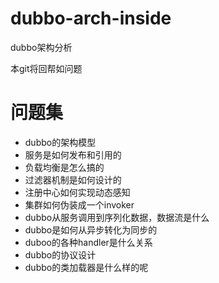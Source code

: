 # dubbo-arch-inside
dubbo架构分析

本git将回帮如问题

# 问题集
- dubbo的架构模型
- 服务是如何发布和引用的
- 负载均衡是怎么搞的
- 过滤器机制是如何设计的
- 注册中心如何实现动态感知
- 集群如何伪装成一个invoker
- dubbo从服务调用到序列化数据，数据流是什么
- dubbo是如何从异步转化为同步的
- duboo的各种handler是什么关系
- dubbo的协议设计
- dubbo的类加载器是什么样的呢
